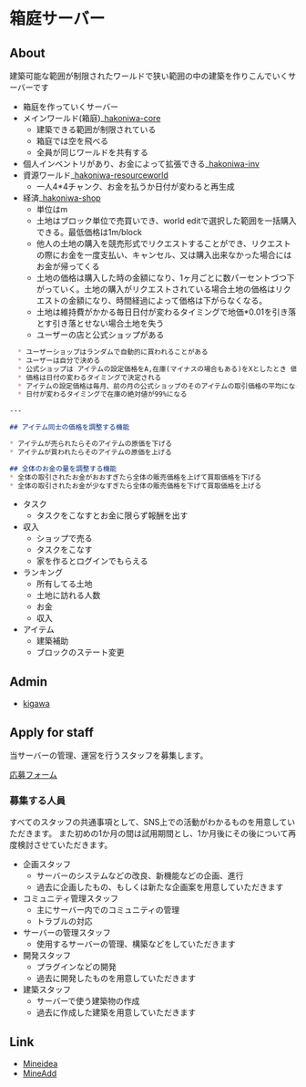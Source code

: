# 箱庭サーバー

## About

建築可能な範囲が制限されたワールドで狭い範囲の中の建築を作りこんでいくサーバーです

* 箱庭を作っていくサーバー
* メインワールド(箱庭)_[hakoniwa-core]()
  * 建築できる範囲が制限されている
  * 箱庭では空を飛べる
  * 全員が同じワールドを共有する
* 個人インベントリがあり、お金によって拡張できる_[hakoniwa-inv]()
* 資源ワールド_[hakoniwa-resourceworld]()
  * 一人4*4チャンク、お金を払うか日付が変わると再生成
* 経済_[hakoniwa-shop]()
  * 単位はm
  * 土地はブロック単位で売買いでき、world editで選択した範囲を一括購入できる。最低価格は1m/block
  * 他人の土地の購入を競売形式でリクエストすることができ、リクエストの際にお金を一度支払い、キャンセル、又は購入出来なかった場合にはお金が帰ってくる
  * 土地の価格は購入した時の金額になり、1ヶ月ごとに数パーセントづつ下がっていく。土地の購入がリクエストされている場合土地の価格はリクエストの金額になり、時間経過によって価格は下がらなくなる。
  * 土地は維持費がかかる毎日日付が変わるタイミングで地価*0.01を引き落とす引き落とせない場合土地を失う
  * ユーザーの店と公式ショップがある
```md
  * ユーザーショップはランダムで自動的に買われることがある
  * ユーザーは自分で決める
  * 公式ショップは アイテムの設定価格をA,在庫(マイナスの場合もある)をXとしたとき 価格=A/(X/(1000)+1)
  * 価格は日付の変わるタイミングで決定される
  * アイテムの設定価格は毎月、前の月の公式ショップのそのアイテムの取引価格の平均になる
  * 日付が変わるタイミングで在庫の絶対値が99%になる

---

## アイテム同士の価格を調整する機能

* アイテムが売られたらそのアイテムの原価を下げる
* アイテムが買われたらそのアイテムの原価を上げる

## 全体のお金の量を調整する機能
* 全体の取引されたお金がおおすぎたら全体の販売価格を上げて買取価格を下げる
* 全体の取引されたお金が少なすぎたら全体の販売価格を下げて買取価格を上げる
```
* タスク
  * タスクをこなすとお金に限らず報酬を出す
* 収入
  * ショップで売る
  * タスクをこなす
  * 家を作るとログインでもらえる
* ランキング
  * 所有してる土地
  * 土地に訪れる人数
  * お金
  * 収入
* アイテム
  * 建築補助
  * ブロックのステート変更

## Admin

* [kigawa](https://github.com/kigawa01)

## Apply for staff

当サーバーの管理、運営を行うスタッフを募集します。

[応募フォーム](https://forms.gle/s9Rzq1NwP2tBVUi2A)

### 募集する人員

すべてのスタッフの共通事項として、SNS上での活動がわかるものを用意していただきます。
また初めの1か月の間は試用期間とし、1か月後にその後について再度検討させていただきます。

* 企画スタッフ
  * サーバーのシステムなどの改良、新機能などの企画、進行
  * 過去に企画したもの、もしくは新たな企画案を用意していただきます
* コミュニティ管理スタッフ
  * 主にサーバー内でのコミュニティの管理
  * トラブルの対応
* サーバーの管理スタッフ
  * 使用するサーバーの管理、構築などをしていただきます
* 開発スタッフ
  * プラグインなどの開発
  * 過去に開発したものを用意していただきます
* 建築スタッフ
  * サーバーで使う建築物の作成
  * 過去に作成した建築を用意していただきます

## Link

* [Mineidea](https://mineidea.net/projects/9125797146)
* [MineAdd](https://mineadd.net/items/1654269041981x877038155938660400)
